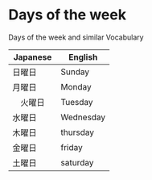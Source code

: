 # Days of the week

Days of the week and similar Vocabulary

| Japanese   | English    |
|--------------- | --------------- |
| 日曜日      | Sunday    |
| 月曜日 | Monday |
|　火曜日　| Tuesday |
| 水曜日   | Wednesday|
| 木曜日　| thursday |
| 金曜日　| friday |
| 土曜日　| saturday |

